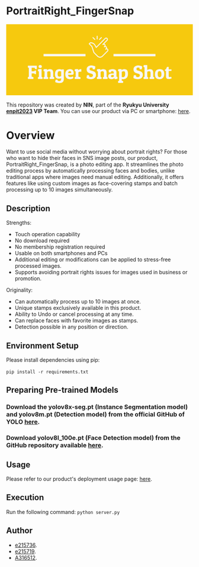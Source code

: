 # PortraitRight_FingerSnap
![icon of this product](/testapp/static/images/logo1.png)

This repository was created by **NIN**, part of the **Ryukyu University [enpit2023](https://ie.u-ryukyu.ac.jp/enpit/information/) VIP Team**.
You can use our product via PC or smartphone: [here](https://finger-snap.st.ie.u-ryukyu.ac.jp/).

# Overview
Want to use social media without worrying about portrait rights? For those who want to hide their faces in SNS image posts, our product, PortraitRight_FingerSnap, is a photo editing app. It streamlines the photo editing process by automatically processing faces and bodies, unlike traditional apps where images need manual editing. Additionally, it offers features like using custom images as face-covering stamps and batch processing up to 10 images simultaneously.

## Description
Strengths:
- Touch operation capability
- No download required
- No membership registration required
- Usable on both smartphones and PCs
- Additional editing or modifications can be applied to stress-free processed images.
- Supports avoiding portrait rights issues for images used in business or promotion.

Originality:
- Can automatically process up to 10 images at once.
- Unique stamps exclusively available in this product.
- Ability to Undo or cancel processing at any time.
- Can replace faces with favorite images as stamps.
- Detection possible in any position or direction.

## Environment Setup
Please install dependencies using pip:

`pip install -r requirements.txt`

## Preparing Pre-trained Models

### Download the yolov8x-seg.pt (Instance Segmentation model) and yolov8m.pt (Detection model) from the official GitHub of YOLO [here](https://docs.ultralytics.com/models/yolov8/).

### Download yolov8l_100e.pt (Face Detection model) from the GitHub repository available [here](https://github.com/Yusepp/YOLOv8-Face).


## Usage
Please refer to our product's deployment usage page: [here](https://finger-snap.st.ie.u-ryukyu.ac.jp/intro).

## Execution
Run the following command:
`python server.py`

## Author

- [e215736](https://github.com/e215736).
- [e215719](https://github.com/e215719).
- [A316512](https://github.com/A316512).